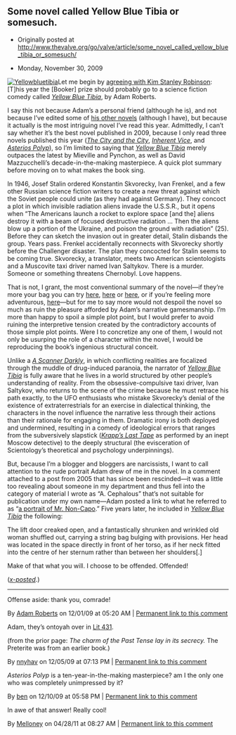 ## Some novel called Yellow Blue Tibia or somesuch.

 * Originally posted at http://www.thevalve.org/go/valve/article/some_novel_called_yellow_blue_tibia_or_somesuch/

* Monday, November 30, 2009 

[![Yellowbluetibia](http://acephalous.typepad.com/.a/6a00d8341c2df453ef0120a6f253da970b-320pi "Yellowbluetibia")](http://www.amazon.com/exec/obidos/ASIN/0575083573/diesekoschmar-20)Let me begin by [agreeing with Kim Stanley Robinson](http://www.newscientist.com/article/mg20327263.200-science-fiction-the-stories-of-now.html?full=true): 
[T]his year the [Booker] prize should probably go to a science fiction comedy called [_Yellow Blue Tibia_](http://www.amazon.com/exec/obidos/ASIN/0575083573/diesekoschmar-20), by Adam Roberts.

I say this not because Adam’s a personal friend (although he is), and not because I’ve edited some of [his other novels](http://www.amazon.com/exec/obidos/ASIN/0575082178/diesekoschmar-20) (although I have), but because it actually is the most intriguing novel I’ve read this year. Admittedly, I can’t say whether it’s the best novel published in 2009, because I only read three novels published this year ([_The City and the City_](http://acephalous.typepad.com/acephalous/), [_Inherent Vice_](http://www.amazon.com/exec/obidos/ASIN/1594202249/diesekoschmar-20), and [_Asterios Polyp_](http://www.amazon.com/exec/obidos/ASIN/0307377326/diesekoschmar-20)), so I’m limited to saying that [_Yellow Blue Tibia_](http://www.amazon.com/exec/obidos/ASIN/0575083573/diesekoschmar-20) merely outpaces the latest by Mieville and Pynchon, as well as David Mazzucchelli’s decade-in-the-making masterpiece. A quick plot summary before moving on to what makes the book sing.

In 1946, Josef Stalin ordered Konstantin Skvorecky, Ivan Frenkel, and a few other Russian science fiction writers to create a new threat against which the Soviet people could unite (as they had against Germany). They concoct a plot in which invisible radiation aliens invade the U.S.S.R., but it opens when “The Americans launch a rocket to explore space [and the] aliens destroy it with a beam of focused destructive radiation ... Then the aliens blow up a portion of the Ukraine, and poison the ground with radiation” (25). Before they can sketch the invasion out in greater detail, Stalin disbands the group. Years pass. Frenkel accidentally reconnects with Skvorecky shortly before the Challenger disaster. The plan they concocted for Stalin seems to be coming true. Skvorecky, a translator, meets two American scientologists and a Muscovite taxi driver named Ivan Saltykov. There is a murder. Someone or something threatens Chernobyl. Love happens.

That is not, I grant, the most conventional summary of the novel—if they’re more your bag you can try [here](http://scifiwire.com/2009/05/columnist-john-clute.php), [here](http://www.cheryl-morgan.com/?page_id=5706) or [here](http://thewertzone.blogspot.com/2008/10/yellow-blue-tibia-by-adam-roberts.html), or if you’re feeling more adventurous, [here](http://rpuchalsky.blogspot.com/2009/06/yellow-blue-tibia-by-adam-roberts.html)—but for me to say more would not despoil the novel so much as ruin the pleasure afforded by Adam’s narrative gamesmanship. I’m more than happy to spoil a simple plot point, but I would prefer to avoid ruining the interpretive tension created by the contradictory accounts of those simple plot points. Were I to concretize any one of them, I would not only be usurping the role of a character within the novel, I would be reproducing the book’s ingenious structural conceit. 

Unlike a [_A Scanner Darkly_](http://www.amazon.com/exec/obidos/ASIN/1400096901/diesekoschmar-20), in which conflicting realities are focalized through the muddle of drug-induced paranoia, the narrator of [_Yellow Blue Tibia_](http://www.amazon.com/exec/obidos/ASIN/0575083573/diesekoschmar-20) is fully aware that he lives in a world structured by other people’s understanding of reality. From the obsessive-compulsive taxi driver, Ivan Saltykov, who returns to the scene of the crime because he must retrace his path exactly, to the UFO enthusiasts who mistake Skvorecky’s denial of the existence of extraterrestrials for an exercise in dialectical thinking, the characters in the novel influence the narrative less through their actions than their rationale for engaging in them. Dramatic irony is both deployed and undermined, resulting in a comedy of ideological errors that ranges from the subversively slapstick ([_Krapp’s Last Tape_](http://en.wikipedia.org/wiki/Krapp%!s(MISSING)_Last_Tape#Synopsis) as performed by an inept Moscow detective) to the deeply structural (the evisceration of Scientology’s theoretical and psychology underpinnings).

But, because I’m a blogger and bloggers are narcissists, I want to call attention to the rude portrait Adam drew of me in the novel. In a comment attached to a post from 2005 that has since been rescinded—it was a little too revealing about someone in my department and thus fell into the category of material I wrote as “A. Cephalous” that’s not suitable for publication under my own name—Adam posted a link to what he referred to as “[a portrait of Mr. Non-Capo](http://acephalous.typepad.com/acephale.jpg).” Five years later, he included in [_Yellow Blue Tibia_](http://www.amazon.com/exec/obidos/ASIN/0575083573/diesekoschmar-20) the following:

The lift door creaked open, and a fantastically shrunken and wrinkled old woman shuffled out, carrying a string bag bulging with provisions. Her head was located in the space directly in front of her torso, as if her neck fitted into the centre of her sternum rather than between her shoulders[.]

Make of that what you will. I choose to be offended. Offended!

([_x-posted_](http://acephalous.typepad.com/acephalous/2009/11/adam-roberts-yellow-blue-tibia.html).)

---

Offense aside: thank you, comrade!

By [Adam Roberts](http://adamroberts.com) on 12/01/09 at 05:20 AM | [Permanent link to this comment](http://www.thevalve.org/go/valve/article/some_novel_called_yellow_blue_tibia_or_somesuch/#26750)
[]()

Adam, they’s ontoyah over in [Lit 431](http://nabokovs-butterfly.blogspot.com/2009/11/yellow-blue-tibia.html).

(from the prior page: _The charm of the Past Tense lay in its secrecy._ The Preterite was from an earlier book.)

By [nnyhav](http://nnyhav.blogspot.com) on 12/05/09 at 07:13 PM | [Permanent link to this comment](http://www.thevalve.org/go/valve/article/some_novel_called_yellow_blue_tibia_or_somesuch/#26787)
[]()

_Asterios Polyp_ is a ten-year-in-the-making masterpiece? am I the only one who was completely unimpressed by it?

By [ben](http://waste.typepad.com) on 12/10/09 at 05:58 PM | [Permanent link to this comment](http://www.thevalve.org/go/valve/article/some_novel_called_yellow_blue_tibia_or_somesuch/#26810)
[]()

In awe of that answer! Really cool!

By [Melloney](http://www.google.com/) on 04/28/11 at 08:27 AM | [Permanent link to this comment](http://www.thevalve.org/go/valve/article/some_novel_called_yellow_blue_tibia_or_somesuch/#29628)


